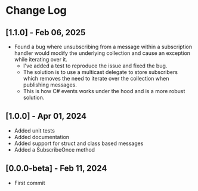 # Change Log

## [1.1.0] - Feb 06, 2025
- Found a bug where unsubscribing from a message within a subscription handler would modify the underlying collection and cause an exception  while iterating over it.
  - I've added a test to reproduce the issue and fixed the bug.
  - The solution is to use a multicast delegate to store subscribers which removes the need to iterate over the collection when publishing messages.
  - This is how C# events works under the hood and is a more robust solution.

## [1.0.0] - Apr 01, 2024
- Added unit tests
- Added documentation
- Added support for struct and class based messages
- Added a SubscribeOnce method

## [0.0.0-beta] - Feb 11, 2024
- First commit